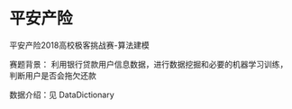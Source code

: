 # 平安产险
平安产险2018高校极客挑战赛-算法建模

赛题背景： 利用银行贷款用户信息数据，进行数据挖掘和必要的机器学习训练，判断用户是否会拖欠还款

数据介绍：见    DataDictionary
